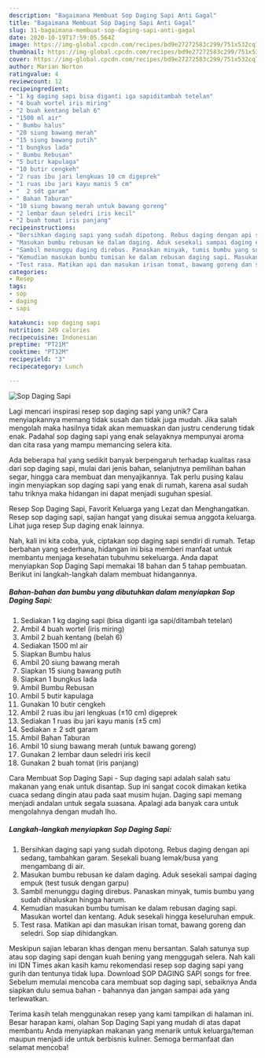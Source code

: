 ```yaml
---
description: "Bagaimana Membuat Sop Daging Sapi Anti Gagal"
title: "Bagaimana Membuat Sop Daging Sapi Anti Gagal"
slug: 31-bagaimana-membuat-sop-daging-sapi-anti-gagal
date: 2020-10-19T17:59:05.564Z
image: https://img-global.cpcdn.com/recipes/bd9e27272583c299/751x532cq70/sop-daging-sapi-foto-resep-utama.jpg
thumbnail: https://img-global.cpcdn.com/recipes/bd9e27272583c299/751x532cq70/sop-daging-sapi-foto-resep-utama.jpg
cover: https://img-global.cpcdn.com/recipes/bd9e27272583c299/751x532cq70/sop-daging-sapi-foto-resep-utama.jpg
author: Marian Norton
ratingvalue: 4
reviewcount: 12
recipeingredient:
- "1 kg daging sapi bisa diganti iga sapiditambah tetelan"
- "4 buah wortel iris miring"
- "2 buah kentang belah 6"
- "1500 ml air"
- " Bumbu halus"
- "20 siung bawang merah"
- "15 siung bawang putih"
- "1 bungkus lada"
- " Bumbu Rebusan"
- "5 butir kapulaga"
- "10 butir cengkeh"
- "2 ruas ibu jari lengkuas 10 cm digeprek"
- "1 ruas ibu jari kayu manis 5 cm"
- "  2 sdt garam"
- " Bahan Taburan"
- "10 siung bawang merah untuk bawang goreng"
- "2 lembar daun seledri iris kecil"
- "2 buah tomat iris panjang"
recipeinstructions:
- "Bersihkan daging sapi yang sudah dipotong. Rebus daging dengan api sedang, tambahkan garam. Sesekali buang lemak/busa yang mengambang di air."
- "Masukan bumbu rebusan ke dalam daging. Aduk sesekali sampai daging empuk (test tusuk dengan garpu)"
- "Sambil menunggu daging direbus. Panaskan minyak, tumis bumbu yang sudah dihaluskan hingga harum."
- "Kemudian masukan bumbu tumisan ke dalam rebusan daging sapi. Masukan wortel dan kentang. Aduk sesekali hingga keseluruhan empuk."
- "Test rasa. Matikan api dan masukan irisan tomat, bawang goreng dan seledri. Sop siap dihidangkan."
categories:
- Resep
tags:
- sop
- daging
- sapi

katakunci: sop daging sapi 
nutrition: 249 calories
recipecuisine: Indonesian
preptime: "PT21M"
cooktime: "PT32M"
recipeyield: "3"
recipecategory: Lunch

---
```



![Sop Daging Sapi](https://img-global.cpcdn.com/recipes/bd9e27272583c299/751x532cq70/sop-daging-sapi-foto-resep-utama.jpg)

Lagi mencari inspirasi resep sop daging sapi yang unik? Cara menyiapkannya memang tidak susah dan tidak juga mudah. Jika salah mengolah maka hasilnya tidak akan memuaskan dan justru cenderung tidak enak. Padahal sop daging sapi yang enak selayaknya mempunyai aroma dan cita rasa yang mampu memancing selera kita.

Ada beberapa hal yang sedikit banyak berpengaruh terhadap kualitas rasa dari sop daging sapi, mulai dari jenis bahan, selanjutnya pemilihan bahan segar, hingga cara membuat dan menyajikannya. Tak perlu pusing kalau ingin menyiapkan sop daging sapi yang enak di rumah, karena asal sudah tahu triknya maka hidangan ini dapat menjadi suguhan spesial.

Resep Sop Daging Sapi, Favorit Keluarga yang Lezat dan Menghangatkan. Resep sop daging sapi, sajian hangat yang disukai semua anggota keluarga. Lihat juga resep Sup daging enak lainnya.


Nah, kali ini kita coba, yuk, ciptakan sop daging sapi sendiri di rumah. Tetap berbahan yang sederhana, hidangan ini bisa memberi manfaat untuk membantu menjaga kesehatan tubuhmu sekeluarga. Anda dapat menyiapkan Sop Daging Sapi memakai 18 bahan dan 5 tahap pembuatan. Berikut ini langkah-langkah dalam membuat hidangannya.

<!--inarticleads1-->

##### Bahan-bahan dan bumbu yang dibutuhkan dalam menyiapkan Sop Daging Sapi:

1. Sediakan 1 kg daging sapi (bisa diganti iga sapi/ditambah tetelan)
1. Ambil 4 buah wortel (iris miring)
1. Ambil 2 buah kentang (belah 6)
1. Sediakan 1500 ml air
1. Siapkan  Bumbu halus
1. Ambil 20 siung bawang merah
1. Siapkan 15 siung bawang putih
1. Siapkan 1 bungkus lada
1. Ambil  Bumbu Rebusan
1. Ambil 5 butir kapulaga
1. Gunakan 10 butir cengkeh
1. Ambil 2 ruas ibu jari lengkuas (±10 cm) digeprek
1. Sediakan 1 ruas ibu jari kayu manis (±5 cm)
1. Sediakan  ± 2 sdt garam
1. Ambil  Bahan Taburan
1. Ambil 10 siung bawang merah (untuk bawang goreng)
1. Gunakan 2 lembar daun seledri iris kecil
1. Gunakan 2 buah tomat (iris panjang)


Cara Membuat Sop Daging Sapi - Sup daging sapi adalah salah satu makanan yang enak untuk disantap. Sup ini sangat cocok dimakan ketika cuaca sedang dingin atau pada saat musim hujan. Daging sapi memang menjadi andalan untuk segala suasana. Apalagi ada banyak cara untuk mengolahnya dengan mudah lho. 

<!--inarticleads2-->

##### Langkah-langkah menyiapkan Sop Daging Sapi:

1. Bersihkan daging sapi yang sudah dipotong. Rebus daging dengan api sedang, tambahkan garam. Sesekali buang lemak/busa yang mengambang di air.
1. Masukan bumbu rebusan ke dalam daging. Aduk sesekali sampai daging empuk (test tusuk dengan garpu)
1. Sambil menunggu daging direbus. Panaskan minyak, tumis bumbu yang sudah dihaluskan hingga harum.
1. Kemudian masukan bumbu tumisan ke dalam rebusan daging sapi. Masukan wortel dan kentang. Aduk sesekali hingga keseluruhan empuk.
1. Test rasa. Matikan api dan masukan irisan tomat, bawang goreng dan seledri. Sop siap dihidangkan.


Meskipun sajian lebaran khas dengan menu bersantan. Salah satunya sup atau sop daging sapi dengan kuah bening yang menggugah selera. Nah kali ini IDN Times akan kasih kamu rekomendasi resep sop daging sapi yang gurih dan tentunya tidak lupa. Download SOP DAGING SAPI songs for free. Sebelum memulai mencoba cara membuat sop daging sapi, sebaiknya Anda siapkan dulu semua bahan - bahannya dan jangan sampai ada yang terlewatkan. 

Terima kasih telah menggunakan resep yang kami tampilkan di halaman ini. Besar harapan kami, olahan Sop Daging Sapi yang mudah di atas dapat membantu Anda menyiapkan makanan yang menarik untuk keluarga/teman maupun menjadi ide untuk berbisnis kuliner. Semoga bermanfaat dan selamat mencoba!
